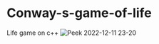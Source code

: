 # Conway-s-game-of-life
Life game on c++
![Peek 2022-12-11 23-20](https://user-images.githubusercontent.com/55046386/206906075-e6519e73-d2d5-483d-be79-b1dabeafb52d.gif)
